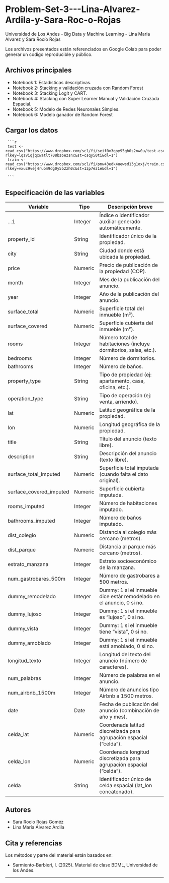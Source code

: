 # Problem-Set-3---Lina-Alvarez-Ardila-y-Sara-Roc-o-Rojas
Universidad de Los Andes - Big Data y Machine Learning - Lina Maria Alvarez y Sara Rocío Rojas

Los archivos presentados están referenciados en Google Colab para poder generar un codigo reproducible y público.

## Archivos principales

- Notebook 1: Estadísticas descriptivas.
- Notebook 2: Stacking y validación cruzada con Random Forest
- Notebook 3: Stacking Logit y CART.
- Notebook 4: Stacking con Super Learner Manual y Validación Cruzada Espacial. 
- Notebook 5: Modelo de Redes Neuronales Simples.
- Notebook 6: Modelo ganador de Random Forest

## Cargar los datos 

     ```r
     test <- read_csv("https://www.dropbox.com/scl/fi/seif0x3qoy95gh0s2nw0u/test.csv?rlkey=lqzviqjqxwatlt708bzoezsnc&st=csqy50ti&dl=1")
     train <- read_csv("https://www.dropbox.com/scl/fi/pnw43edk4uewsd13g1oxj/train.csv?rlkey=vxuc9vej4ruom9dg0y5b2zh0c&st=1zp7ez1e&dl=1")

     ```

## Especificación de las variables

| Variable                  | Tipo    | Descripción breve                                                    |
| ------------------------- | ------- | -------------------------------------------------------------------- |
| ...1                      | Integer | Índice o identificador auxiliar generado automáticamente.            |
| property\_id              | String  | Identificador único de la propiedad.                                 |
| city                      | String  | Ciudad donde está ubicada la propiedad.                              |
| price                     | Numeric | Precio de publicación de la propiedad (COP).                         |
| month                     | Integer | Mes de la publicación del anuncio.                                   |
| year                      | Integer | Año de la publicación del anuncio.                                   |
| surface\_total            | Numeric | Superficie total del inmueble (m²).                                  |
| surface\_covered          | Numeric | Superficie cubierta del inmueble (m²).                               |
| rooms                     | Integer | Número total de habitaciones (incluye dormitorios, salas, etc.).     |
| bedrooms                  | Integer | Número de dormitorios.                                               |
| bathrooms                 | Integer | Número de baños.                                                     |
| property\_type            | String  | Tipo de propiedad (ej: apartamento, casa, oficina, etc.).            |
| operation\_type           | String  | Tipo de operación (ej: venta, arriendo).                             |
| lat                       | Numeric | Latitud geográfica de la propiedad.                                  |
| lon                       | Numeric | Longitud geográfica de la propiedad.                                 |
| title                     | String  | Título del anuncio (texto libre).                                    |
| description               | String  | Descripción del anuncio (texto libre).                               |
| surface\_total\_imputed   | Numeric | Superficie total imputada (cuando falta el dato original).           |
| surface\_covered\_imputed | Numeric | Superficie cubierta imputada.                                        |
| rooms\_imputed            | Integer | Número de habitaciones imputado.                                     |
| bathrooms\_imputed        | Integer | Número de baños imputado.                                            |
| dist\_colegio             | Numeric | Distancia al colegio más cercano (metros).                           |
| dist\_parque              | Numeric | Distancia al parque más cercano (metros).                            |
| estrato\_manzana          | Integer | Estrato socioeconómico de la manzana.                                |
| num\_gastrobares\_500m    | Integer | Número de gastrobares a 500 metros.                                  |
| dummy\_remodelado         | Integer | Dummy: 1 si el inmueble dice estár remodelado en el anuncio, 0 si no.|
| dummy\_lujoso             | Integer | Dummy: 1 si el inmueble es “lujoso”, 0 si no.                        |
| dummy\_vista              | Integer | Dummy: 1 si el inmueble tiene “vista”, 0 si no.                      |
| dummy\_amoblado           | Integer | Dummy: 1 si el inmueble está amoblado, 0 si no.                      |
| longitud\_texto           | Integer | Longitud del texto del anuncio (número de caracteres).               |
| num\_palabras             | Integer | Número de palabras en el anuncio.                                    |
| num\_airbnb\_1500m        | Integer | Número de anuncios tipo Airbnb a 1500 metros.                        |
| date                      | Date    | Fecha de publicación del anuncio (combinación de año y mes).         |
| celda\_lat                | Numeric | Coordenada latitud discretizada para agrupación espacial (“celda”).  |
| celda\_lon                | Numeric | Coordenada longitud discretizada para agrupación espacial (“celda”). |
| celda                     | String  | Identificador único de celda espacial (lat\_lon concatenado).        |


## Autores

- Sara Rocio Rojas Goméz
- Lina María Álvarez Ardila


## Cita y referencias

Los métodos y parte del material están basados en:
- Sarmiento-Barbieri, I. (2025). Material de clase BDML, Universidad de los Andes.


---

